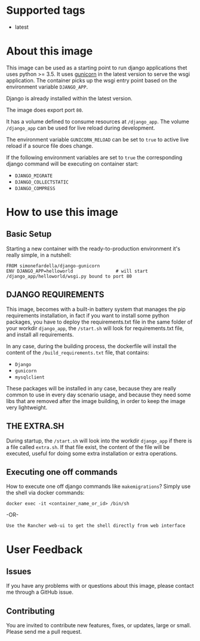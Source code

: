 # Supported tags
-   latest

# About this image
This image can be used as a starting point to run django applications thet uses python >= 3.5.
It uses [gunicorn](http://gunicorn.org/) in the latest version to serve the wsgi application.
The container picks up the wsgi entry point based on the environment variable `DJANGO_APP`.

Django is already installed within the latest version.

The image does export port `80`.

It has a volume defined to consume resources at `/django_app`.
The volume `/django_app` can be used for live reload during development.

The environment variable `GUNICORN_RELOAD` can be set to `true` to active live reload if a source file
does change.

If the following environment variables are set to `true` the corresponding django command will
be executing on container start:
- `DJANGO_MIGRATE`
- `DJANGO_COLLECTSTATIC`
- `DJANGO_COMPRESS`

# How to use this image

## Basic Setup

Starting a new container with the ready-to-production environment it's really simple, in a nutshell:

    FROM simonefardella/django-gunicorn
    ENV DJANGO_APP=helloworld                # will start /django_app/helloworld/wsgi.py bound to port 80

## DJANGO REQUIREMENTS

This image, becomes with a built-in battery system that manages the pip requirements installation, in fact
if you want to install some python packages, you have to deploy the requirements.txt file in the same folder of your 
workdir `django_app`, the `/start.sh` will look for requirements.txt file, and install all requirements.

In any case, during the building process, the dockerfile will install the content of the `/build_requirements.txt` 
file, that contains:

- `Django`
- `gunicorn`
- `mysqlclient`

These packages will be installed in any case, because they are really common to use in every day scenario usage, and
because they need some libs that are removed after the image building, in order to keep the image very lightweight.

## THE EXTRA.SH

During startup, the `/start.sh` will look into the workdir `django_app` if there is a file called `extra.sh`. If that file 
exist, the content of the file will be executed, useful for doing some extra installation or extra operations.


## Executing one off commands

How to execute one off django commands like `makemigrations`?
Simply use the shell via docker commands:

    docker exec -it <container_name_or_id> /bin/sh
    
-OR-
    
    Use the Rancher web-ui to get the shell directly from web interface

# User Feedback

## Issues
If you have any problems with or questions about this image, please contact me through a GitHub issue.

## Contributing
You are invited to contribute new features, fixes, or updates, large or small.
Please send me a pull request.

